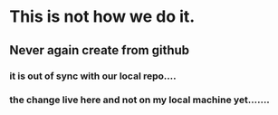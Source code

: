 # This is not how we do it.

## Never again create from github

### it is out of sync with our local repo....

### the change live here and not on my local machine yet.......
